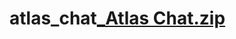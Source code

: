 # atlas_chat[_Atlas Chat.zip](https://github.com/inkoson007/atlas_chat/files/11298146/_Atlas.Chat.zip)
